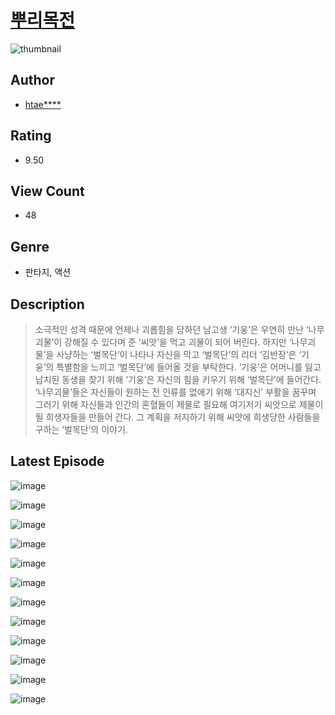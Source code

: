 # [뿌리목전](https://comic.naver.com/bestChallenge/list?titleId=811396)
![thumbnail](https://image-comic.pstatic.net/user_contents_data/challenge_comic/2023/05/25/309874/upload_3689347710885246258_480x623.jpeg)

## Author
- [htae****](https://comic.naver.com/artistTitle?id=309874)

## Rating
- 9.50

## View Count
- 48

## Genre
- 판타지, 액션

## Description
> 소극적인 성격 때문에 언제나 괴롭힘을 당하던 남고생 ‘기웅’은 우연히 만난 ‘나무괴물’이 강해질 수 있다며 준 ‘씨앗’을 먹고 괴물이 되어 버린다. 하지만 ‘나무괴물’을 사냥하는 ‘벌목단’이 나타나 자신을 막고 ‘벌목단’의 리더 ‘김반장’은 ‘기웅’의 특별함을 느끼고 ‘벌목단’에 들어올 것을 부탁한다. ‘기웅’은 어머니를 잃고 납치된 동생을 찾기 위해 ‘기웅’은 자신의 힘을 키우기 위해 ‘벌목단’에 들어간다. ‘나무괴물’들은 자신들이 원하는 전 인류를 없애기 위해 ‘대지신’ 부활을 꿈꾸며 그러기 위해 자신들과 인간의 혼혈들이 제물로 필요해 여기저기 씨앗으로 제물이 될 희생자들을 만들어 간다. 그 계획을 저지하기 위해 씨앗에 희생당한 사람들을 구하는 ‘벌목단’의 이야기.


## Latest Episode
![image](https://image-comic.pstatic.net/user_contents_data/challenge_comic/2023/05/25/309874/upload_3558745744187144243.jpeg)

![image](https://image-comic.pstatic.net/user_contents_data/challenge_comic/2023/05/25/309874/upload_3618705209938163509.jpeg)

![image](https://image-comic.pstatic.net/user_contents_data/challenge_comic/2023/05/25/309874/upload_7234245968468928100.jpeg)

![image](https://image-comic.pstatic.net/user_contents_data/challenge_comic/2023/05/25/309874/upload_7291719648980318009.jpeg)

![image](https://image-comic.pstatic.net/user_contents_data/challenge_comic/2023/05/25/309874/upload_3486969418883871846.jpeg)

![image](https://image-comic.pstatic.net/user_contents_data/challenge_comic/2023/05/25/309874/upload_4120901639645247330.jpeg)

![image](https://image-comic.pstatic.net/user_contents_data/challenge_comic/2023/05/25/309874/upload_3774634638290608691.jpeg)

![image](https://image-comic.pstatic.net/user_contents_data/challenge_comic/2023/05/25/309874/upload_3976790849696839265.jpeg)

![image](https://image-comic.pstatic.net/user_contents_data/challenge_comic/2023/05/25/309874/upload_7148732345791099184.jpeg)

![image](https://image-comic.pstatic.net/user_contents_data/challenge_comic/2023/05/25/309874/upload_3486973821174636850.jpeg)

![image](https://image-comic.pstatic.net/user_contents_data/challenge_comic/2023/05/25/309874/upload_4121750466917054518.jpeg)

![image](https://image-comic.pstatic.net/user_contents_data/challenge_comic/2023/05/25/309874/upload_3835153071825237304.jpeg)
